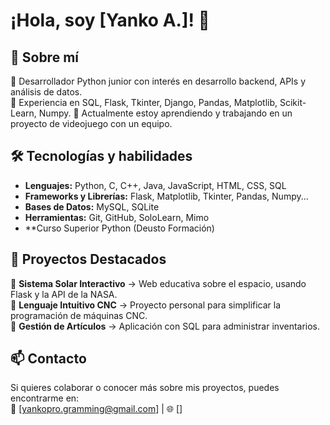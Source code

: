 # ¡Hola, soy [Yanko A.]! 👋

## 🚀 Sobre mí  
🔹 Desarrollador Python junior con interés en desarrollo backend, APIs y análisis de datos.  
🔹 Experiencia en SQL, Flask, Tkinter, Django, Pandas, Matplotlib, Scikit-Learn, Numpy.
🔹 Actualmente estoy aprendiendo y trabajando en un proyecto de videojuego con un equipo.  

## 🛠️ Tecnologías y habilidades  
- **Lenguajes:** Python, C, C++, Java, JavaScript, HTML, CSS, SQL  
- **Frameworks y Librerías:** Flask, Matplotlib, Tkinter, Pandas, Numpy... 
- **Bases de Datos:** MySQL, SQLite  
- **Herramientas:** Git, GitHub, SoloLearn, Mimo  
- **Curso Superior Python (Deusto Formación)

## 📌 Proyectos Destacados  
🔹 **Sistema Solar Interactivo** → Web educativa sobre el espacio, usando Flask y la API de la NASA.  
🔹 **Lenguaje Intuitivo CNC** → Proyecto personal para simplificar la programación de máquinas CNC.  
🔹 **Gestión de Artículos** → Aplicación con SQL para administrar inventarios.  

## 📫 Contacto  
Si quieres colaborar o conocer más sobre mis proyectos, puedes encontrarme en:  
📧 [yankopro.gramming@gmail.com] | 🌐 []
